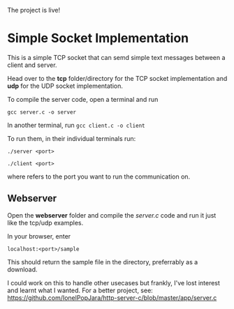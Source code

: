 The project is live!

# Simple Socket Implementation

This is a simple TCP socket that can semd simple text messages between a client and server.
 
Head over to the **tcp** folder/directory for the TCP socket implementation and **udp** for the UDP socket implementation.

To compile the server code, open a terminal and run

`` gcc server.c -o server
``

In another terminal, run 
`` gcc client.c -o client
``

To run them, in their individual terminals run:

`` ./server <port>
``

`` ./client <port>
``

where *<port>* refers to the port you want to run the communication on.

## Webserver
Open the **webserver** folder and compile the *server.c* code and run it just like the tcp/udp examples.

In your browser, enter

``localhost:<port>/sample
``

This should return the sample file in the directory, preferrably as a download.

I could work on this to handle other usecases but frankly, I've lost interest and learnt what I wanted. For a better project, see: https://github.com/IonelPopJara/http-server-c/blob/master/app/server.c
